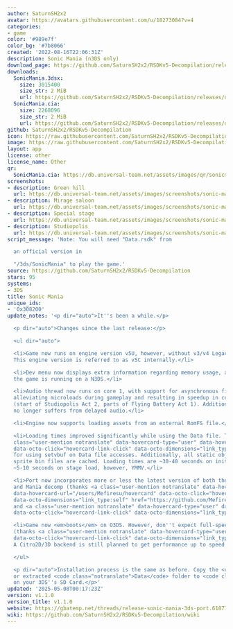 ```yaml
---
author: SaturnSH2x2
avatar: https://avatars.githubusercontent.com/u/18273084?v=4
categories:
- game
color: '#989e7f'
color_bg: '#7b8066'
created: '2022-08-16T22:06:31Z'
description: Sonic Mania (n3DS only)
download_page: https://github.com/SaturnSH2x2/RSDKv5-Decompilation/releases
downloads:
  SonicMania.3dsx:
    size: 3015400
    size_str: 2 MiB
    url: https://github.com/SaturnSH2x2/RSDKv5-Decompilation/releases/download/v1.1.0/SonicMania.3dsx
  SonicMania.cia:
    size: 2268096
    size_str: 2 MiB
    url: https://github.com/SaturnSH2x2/RSDKv5-Decompilation/releases/download/v1.1.0/SonicMania.cia
github: SaturnSH2x2/RSDKv5-Decompilation
icon: https://raw.githubusercontent.com/SaturnSH2x2/RSDKv5-Decompilation/3ds-main/3ds/48x48.png
image: https://raw.githubusercontent.com/SaturnSH2x2/RSDKv5-Decompilation/3ds-main/3ds/banner.png
layout: app
license: other
license_name: Other
qr:
  SonicMania.cia: https://db.universal-team.net/assets/images/qr/sonicmania-cia.png
screenshots:
- description: Green hill
  url: https://db.universal-team.net/assets/images/screenshots/sonic-mania/green-hill.png
- description: Mirage saloon
  url: https://db.universal-team.net/assets/images/screenshots/sonic-mania/mirage-saloon.png
- description: Special stage
  url: https://db.universal-team.net/assets/images/screenshots/sonic-mania/special-stage.png
- description: Studiopolis
  url: https://db.universal-team.net/assets/images/screenshots/sonic-mania/studiopolis.png
script_message: 'Note: You will need "Data.rsdk" from

  an official version in

  "/3ds/SonicMania" to play the game.'
source: https://github.com/SaturnSH2x2/RSDKv5-Decompilation
stars: 95
systems:
- 3DS
title: Sonic Mania
unique_ids:
- '0x308200'
update_notes: '<p dir="auto">It''s been a while.</p>

  <p dir="auto">Changes since the last release:</p>

  <ul dir="auto">

  <li>Game now runs on engine version v5U, however, without v3/v4 Legacy support.
  This engine version is referred to as v5C internally.</li>

  <li>Dev menu now displays extra information regarding memory usage, as well as if
  the game is running on a N3DS.</li>

  <li>Audio thread now runs on core 1, with support for asynchronous file loading,
  alleviating microloads during gameplay and resulting in speedup in certain sections
  (start of Studiopolis Act 2, parts of Flying Battery Act 1). Additionally, the game
  no longer suffers from delayed audio.</li>

  <li>Engine now supports loading assets from an external RomFS file.</li>

  <li>Loading times improved significantly while using the Data file. Thanks to <a
  class="user-mention notranslate" data-hovercard-type="user" data-hovercard-url="/users/davidgfnet/hovercard"
  data-octo-click="hovercard-link-click" data-octo-dimensions="link_type:self" href="https://github.com/davidgfnet">@davidgfnet</a>
  for using setvbuf on Data file accesses. Additionally, all static object files and
  sprite bin files are cached. Loading times are ~30-40 seconds on initial boot, and
  ~5-10 seconds on stage load, however, YMMV.</li>

  <li>Port now incorporates more or less the latest version of both the RSDKv5 decomp
  and Mania decomp (thanks <a class="user-mention notranslate" data-hovercard-type="user"
  data-hovercard-url="/users/Mefiresu/hovercard" data-octo-click="hovercard-link-click"
  data-octo-dimensions="link_type:self" href="https://github.com/Mefiresu">@Mefiresu</a>
  and <a class="user-mention notranslate" data-hovercard-type="user" data-hovercard-url="/users/c08oprkiua/hovercard"
  data-octo-click="hovercard-link-click" data-octo-dimensions="link_type:self" href="https://github.com/c08oprkiua">@c08oprkiua</a>).</li>

  <li>Game now <em>boots</em> on O3DS. However, don''t expect full-speed frame rates.
  (thanks <a class="user-mention notranslate" data-hovercard-type="user" data-hovercard-url="/users/smb123w64gb/hovercard"
  data-octo-click="hovercard-link-click" data-octo-dimensions="link_type:self" href="https://github.com/smb123w64gb">@smb123w64gb</a>)
  A Citro2D/3D backend is still planned to get performance up to speed.</li>

  </ul>

  <p dir="auto">Installation process is the same as before. Copy the <code class="notranslate">Data.rsdk</code>
  or extracted <code class="notranslate">Data</code> folder to <code class="notranslate">/3ds/SonicMania</code>
  on your 3DS''s SD Card.</p>'
updated: '2025-05-08T00:17:23Z'
version: v1.1.0
version_title: v1.1.0
website: https://gbatemp.net/threads/release-sonic-mania-3ds-port.618771/
wiki: https://github.com/SaturnSH2x2/RSDKv5-Decompilation/wiki
---
```

